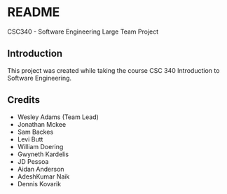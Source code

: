 # README

CSC340 - Software Engineering Large Team Project

## Introduction
This project was created while taking the course CSC 340 Introduction to Software Engineering.

## Credits
* Wesley Adams (Team Lead)
* Jonathan Mckee
* Sam Backes
* Levi Butt
* William Doering
* Gwyneth Kardelis
* JD Pessoa
* Aidan Anderson
* AdeshKumar Naik
* Dennis Kovarik
